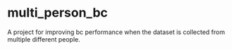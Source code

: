 # multi_person_bc
A project for improving bc performance when the dataset is collected from multiple different people.
